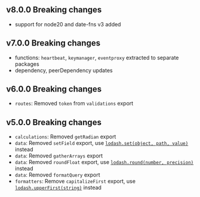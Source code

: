 ## v8.0.0 Breaking changes
- support for node20 and date-fns v3 added

## v7.0.0 Breaking changes
- functions: `heartbeat`, `keymanager`, `eventproxy` extracted to separate packages
- dependency, peerDependency updates

## v6.0.0 Breaking changes
- `routes`: Removed `token` from `validations` export

## v5.0.0 Breaking changes
- `calculations`: Removed `getRadian` export
- `data`: Removed `setField` export, use [`lodash.set(object, path, value)`](https://lodash.com/docs/4.17.15#set) instead
- `data`: Removed `gatherArrays` export
- `data`: Removed `roundFloat` export, use [`lodash.round(number, precision)`](https://lodash.com/docs/4.17.15#round) instead
- `data`: Removed `formatQuery` export
- `formatters`: Remove `capitalizeFirst` export, use [`lodash.upperFirst(string)`](https://lodash.com/docs/4.17.15#upperFirst) instead
